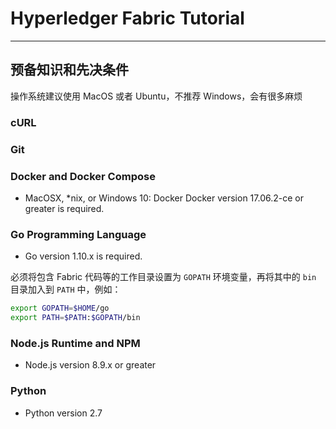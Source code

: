 # Hyperledger Fabric Tutorial

---

## 预备知识和先决条件

操作系统建议使用 MacOS 或者 Ubuntu，不推荐 Windows，会有很多麻烦

### cURL

### Git

### Docker and Docker Compose

- MacOSX, *nix, or Windows 10: Docker Docker version 17.06.2-ce or greater is required.

### Go Programming Language

- Go version 1.10.x is required.

必须将包含 Fabric 代码等的工作目录设置为 `GOPATH` 环境变量，再将其中的 `bin` 目录加入到 `PATH` 中，例如：

```bash
export GOPATH=$HOME/go
export PATH=$PATH:$GOPATH/bin
```

### Node.js Runtime and NPM

- Node.js version 8.9.x or greater

### Python

- Python version 2.7